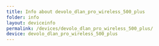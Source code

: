 ```yaml
---
title: Info about devolo_dlan_pro_wireless_500_plus
folder: info
layout: deviceinfo
permalink: /devices/devolo_dlan_pro_wireless_500_plus/
device: devolo_dlan_pro_wireless_500_plus
---
```

